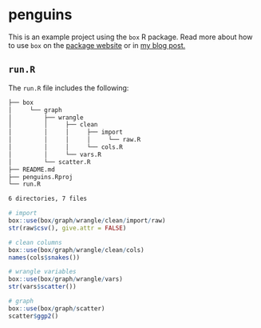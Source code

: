 # penguins

This is an example project using the `box` R package. Read more about how to use `box` on the [package website](https://klmr.me/box/index.html) or in [my blog post.](https://mjfrigaard.github.io/posts/box/) 

## `run.R`

The `run.R` file includes the following: 

``` bash
├── box
│     └── graph
│         ├── wrangle
│         │     ├── clean
│         │     │     ├── import
│         │     │     │     └── raw.R
│         │     │     └── cols.R
│         │     └── vars.R
│         └── scatter.R
├── README.md
├── penguins.Rproj
└── run.R

6 directories, 7 files
```

``` r
# import
box::use(box/graph/wrangle/clean/import/raw)
str(raw$csv(), give.attr = FALSE)
```

``` r
# clean columns
box::use(box/graph/wrangle/clean/cols)
names(cols$snakes())
```

``` r
# wrangle variables
box::use(box/graph/wrangle/vars)
str(vars$scatter())
```

``` r
# graph
box::use(box/graph/scatter)
scatter$ggp2()
```